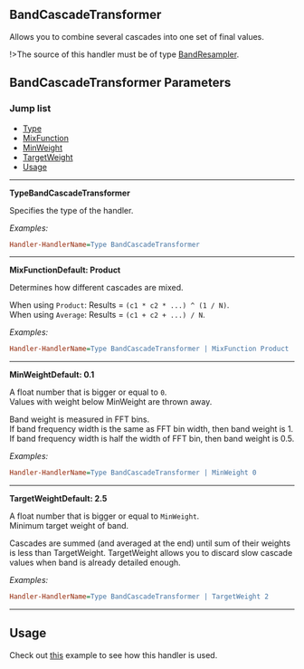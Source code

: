 ## BandCascadeTransformer

Allows you to combine several cascades into one set of final values.

!>The source of this handler must be of type [BandResampler](/docs/handler-types/fft/band-resampler.md).

## BandCascadeTransformer Parameters

### Jump list

- [Type](#type)
- [MixFunction](#mix-function)
- [MinWeight](#min-weight)
- [TargetWeight](#target-weight)
- [Usage](#usage)

---

<p id="type" class="p-title"><b>Type</b><b>BandCascadeTransformer</b></p>

Specifies the type of the handler.

_Examples:_

```ini
Handler-HandlerName=Type BandCascadeTransformer
```

---

<p id="mix-function" class="p-title"><b>MixFunction</b><b>Default: Product</b></p>

Determines how different cascades are mixed.

When using `Product`: Results = `(c1 * c2 * ...) ^ (1 / N)`.<br/>
When using `Average`: Results = `(c1 + c2 + ...) / N`.

_Examples:_

```ini
Handler-HandlerName=Type BandCascadeTransformer | MixFunction Product
```

---

<p id="min-weight" class="p-title"><b>MinWeight</b><b>Default: 0.1</b></p>

A float number that is bigger or equal to `0`.<br>
Values with weight below MinWeight are thrown away.

Band weight is measured in FFT bins.<br/>
If band frequency width is the same as FFT bin width, then band weight is 1.<br/>
If band frequency width is half the width of FFT bin, then band weight is 0.5.

_Examples:_

```ini
Handler-HandlerName=Type BandCascadeTransformer | MinWeight 0
```

---

<p id="target-weight" class="p-title"><b>TargetWeight</b><b>Default: 2.5</b></p>

A float number that is bigger or equal to `MinWeight`.<br>
Minimum target weight of band.

Cascades are summed (and averaged at the end) until sum of their weights is less than TargetWeight. TargetWeight allows you to discard slow cascade values when band is already detailed enough.

_Examples:_

```ini
Handler-HandlerName=Type BandCascadeTransformer | TargetWeight 2
```

---

## Usage

Check out [this](/docs/usage-examples/fft-spectrum.md) example to see how this handler is used.
